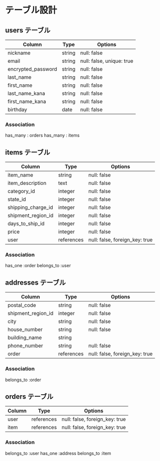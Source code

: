 # テーブル設計

## users テーブル

| Column             | Type   | Options                   |
| ------------------ | ------ | ------------------------- |
| nickname           | string | null: false               |
| email              | string | null: false, unique: true |
| encrypted_password | string | null: false               |
| last_name          | string | null: false               |
| first_name         | string | null: false               |
| last_name_kana     | string | null: false               |
| first_name_kana    | string | null: false               |
| birthday           | date   | null: false               |

### Association
has_many : orders
has_many : items

## items テーブル

| Column               | Type       | Options                        |
| -------------------- | ---------- | ------------------------------ |
| item_name            | string     | null: false                    |
| item_description     | text       | null: false                    |
| category_id          | integer    | null: false                    |
| state_id             | integer    | null: false                    |
| shipping_charge_id	 | integer    | null: false                    |
| shipment_region_id   | integer    | null: false                    |
| days_to_ship_id   	 | integer    | null: false                    |
| price	               | integer    | null: false                    |
| user                 | references | null: false, foreign_key: true |

### Association
has_one :order
belongs_to :user


## addresses テーブル

| Column              | Type       | Options                        |
| ------------------  | ---------- | ------------------------------ |
| postal_code         | string     | null: false                    |
| shipment_region_id  | integer    | null: false                    |
| city                | string     | null: false                    |
| house_number        | string     | null: false                    |
| building_name       | string     |                                |
| phone_number        | string     | null: false                    |
| order               | references | null: false, foreign_key: true |


### Association
belongs_to :order


## orders テーブル

| Column    | Type       | Options                        |
| --------- | ---------- | ------------------------------ |
| user      | references | null: false, foreign_key: true |
| item      | references | null: false, foreign_key: true |


### Association
belongs_to :user
has_one :address
belongs_to :item

